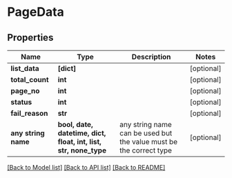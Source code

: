 # PageData


## Properties
Name | Type | Description | Notes
------------ | ------------- | ------------- | -------------
**list_data** | **[dict]** |  | [optional] 
**total_count** | **int** |  | [optional] 
**page_no** | **int** |  | [optional] 
**status** | **int** |  | [optional] 
**fail_reason** | **str** |  | [optional] 
**any string name** | **bool, date, datetime, dict, float, int, list, str, none_type** | any string name can be used but the value must be the correct type | [optional]

[[Back to Model list]](../README.md#documentation-for-models) [[Back to API list]](../README.md#documentation-for-api-endpoints) [[Back to README]](../README.md)


